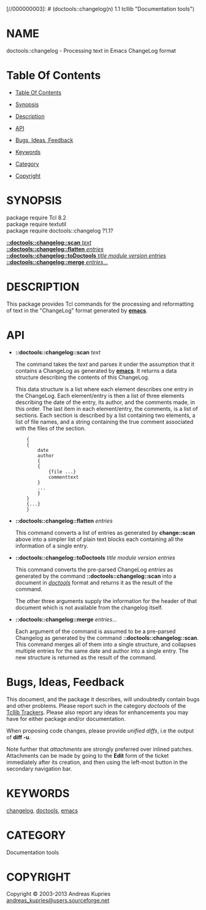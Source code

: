 
[//000000001]: # (doctools::changelog - Documentation tools)
[//000000002]: # (Generated from file 'changelog.man' by tcllib/doctools with format 'markdown')
[//000000003]: # (doctools::changelog(n) 1.1 tcllib "Documentation tools")

# NAME

doctools::changelog - Processing text in Emacs ChangeLog format

# <a name='toc'></a>Table Of Contents

  -  [Table Of Contents](#toc)

  -  [Synopsis](#synopsis)

  -  [Description](#section1)

  -  [API](#section2)

  -  [Bugs, Ideas, Feedback](#section3)

  -  [Keywords](#keywords)

  -  [Category](#category)

  -  [Copyright](#copyright)

# <a name='synopsis'></a>SYNOPSIS

package require Tcl 8.2  
package require textutil  
package require doctools::changelog ?1.1?  

[__::doctools::changelog::scan__ *text*](#1)  
[__::doctools::changelog::flatten__ *entries*](#2)  
[__::doctools::changelog::toDoctools__ *title* *module* *version* *entries*](#3)  
[__::doctools::changelog::merge__ *entries*...](#4)  

# <a name='description'></a>DESCRIPTION

This package provides Tcl commands for the processing and reformatting of text
in the "ChangeLog" format generated by __[emacs](../../../../index.md#emacs)__.

# <a name='section2'></a>API

  - <a name='1'></a>__::doctools::changelog::scan__ *text*

    The command takes the *text* and parses it under the assumption that it
    contains a ChangeLog as generated by
    __[emacs](../../../../index.md#emacs)__. It returns a data structure
    describing the contents of this ChangeLog.

    This data structure is a list where each element describes one entry in the
    ChangeLog. Each element/entry is then a list of three elements describing
    the date of the entry, its author, and the comments made, in this order. The
    last item in each element/entry, the comments, is a list of sections. Each
    section is described by a list containing two elements, a list of file
    names, and a string containing the true comment associated with the files of
    the section.

            {
        	{
        	    date
        	    author
        	    {
        		{
        		    {file ...}
        		    commenttext
        		}
        		...
        	    }
        	}
        	{...}
            }

  - <a name='2'></a>__::doctools::changelog::flatten__ *entries*

    This command converts a list of entries as generated by __change::scan__
    above into a simpler list of plain text blocks each containing all the
    information of a single entry.

  - <a name='3'></a>__::doctools::changelog::toDoctools__ *title* *module* *version* *entries*

    This command converts the pre-parsed ChangeLog *entries* as generated by the
    command __::doctools::changelog::scan__ into a document in
    *[doctools](../../../../index.md#doctools)* format and returns it as the
    result of the command.

    The other three arguments supply the information for the header of that
    document which is not available from the changelog itself.

  - <a name='4'></a>__::doctools::changelog::merge__ *entries*...

    Each argument of the command is assumed to be a pre-parsed Changelog as
    generated by the command __::doctools::changelog::scan__. This command
    merges all of them into a single structure, and collapses multiple entries
    for the same date and author into a single entry. The new structure is
    returned as the result of the command.

# <a name='section3'></a>Bugs, Ideas, Feedback

This document, and the package it describes, will undoubtedly contain bugs and
other problems. Please report such in the category *doctools* of the [Tcllib
Trackers](http://core.tcl.tk/tcllib/reportlist). Please also report any ideas
for enhancements you may have for either package and/or documentation.

When proposing code changes, please provide *unified diffs*, i.e the output of
__diff -u__.

Note further that *attachments* are strongly preferred over inlined patches.
Attachments can be made by going to the __Edit__ form of the ticket immediately
after its creation, and then using the left-most button in the secondary
navigation bar.

# <a name='keywords'></a>KEYWORDS

[changelog](../../../../index.md#changelog),
[doctools](../../../../index.md#doctools), [emacs](../../../../index.md#emacs)

# <a name='category'></a>CATEGORY

Documentation tools

# <a name='copyright'></a>COPYRIGHT

Copyright &copy; 2003-2013 Andreas Kupries <andreas_kupries@users.sourceforge.net>
